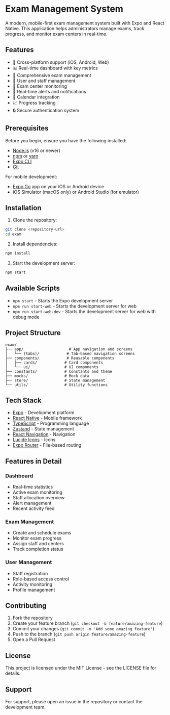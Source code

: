 # Exam Management System

A modern, mobile-first exam management system built with Expo and React Native. This application helps administrators manage exams, track progress, and monitor exam centers in real-time.

## Features

- 📱 Cross-platform support (iOS, Android, Web)
- 📊 Real-time dashboard with key metrics
- 📝 Comprehensive exam management
- 👥 User and staff management
- 🏢 Exam center monitoring
- 🔔 Real-time alerts and notifications
- 📅 Calendar integration
- 📈 Progress tracking
- 🔒 Secure authentication system

## Prerequisites

Before you begin, ensure you have the following installed:
- [Node.js](https://nodejs.org/) (v16 or newer)
- [npm](https://www.npmjs.com/) or [yarn](https://yarnpkg.com/)
- [Expo CLI](https://docs.expo.dev/get-started/installation/)
- [Git](https://git-scm.com/)

For mobile development:
- [Expo Go](https://expo.dev/client) app on your iOS or Android device
- iOS Simulator (macOS only) or Android Studio (for emulator)

## Installation

1. Clone the repository:
```bash
git clone <repository-url>
cd exam
```

2. Install dependencies:
```bash
npm install
```

3. Start the development server:
```bash
npm start
```

## Available Scripts

- `npm start` - Starts the Expo development server
- `npm run start-web` - Starts the development server for web
- `npm run start-web-dev` - Starts the development server for web with debug mode

## Project Structure

```
exam/
├── app/                    # App navigation and screens
│   └── (tabs)/            # Tab-based navigation screens
├── components/            # Reusable components
│   ├── cards/            # Card components
│   └── ui/               # UI components
├── constants/            # Constants and theme
├── mocks/                # Mock data
├── store/                # State management
└── utils/                # Utility functions
```

## Tech Stack

- [Expo](https://expo.dev/) - Development platform
- [React Native](https://reactnative.dev/) - Mobile framework
- [TypeScript](https://www.typescriptlang.org/) - Programming language
- [Zustand](https://zustand-demo.pmnd.rs/) - State management
- [React Navigation](https://reactnavigation.org/) - Navigation
- [Lucide Icons](https://lucide.dev/) - Icons
- [Expo Router](https://docs.expo.dev/routing/introduction/) - File-based routing

## Features in Detail

### Dashboard
- Real-time statistics
- Active exam monitoring
- Staff allocation overview
- Alert management
- Recent activity feed

### Exam Management
- Create and schedule exams
- Monitor exam progress
- Assign staff and centers
- Track completion status

### User Management
- Staff registration
- Role-based access control
- Activity monitoring
- Profile management

## Contributing

1. Fork the repository
2. Create your feature branch (`git checkout -b feature/amazing-feature`)
3. Commit your changes (`git commit -m 'Add some amazing feature'`)
4. Push to the branch (`git push origin feature/amazing-feature`)
5. Open a Pull Request

## License

This project is licensed under the MIT License - see the LICENSE file for details.

## Support

For support, please open an issue in the repository or contact the development team. 